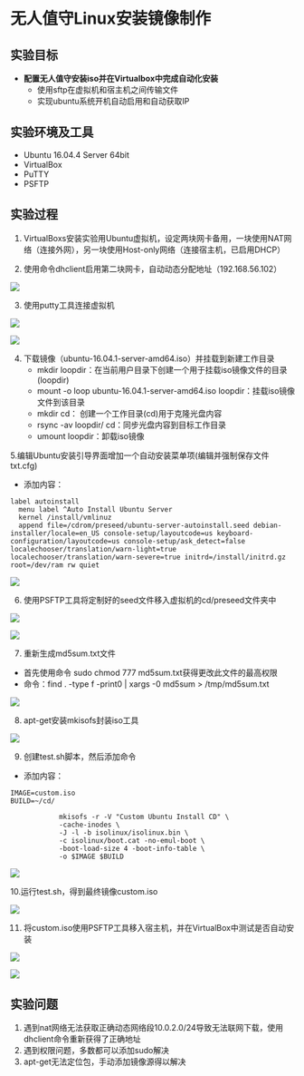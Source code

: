 # 无人值守Linux安装镜像制作

## 实验目标

- **配置无人值守安装iso并在Virtualbox中完成自动化安装**
  - 使用sftp在虚拟机和宿主机之间传输文件
  - 实现ubuntu系统开机自动启用和自动获取IP 

## 实验环境及工具

- Ubuntu 16.04.4 Server 64bit
- VirtualBox
- PuTTY
- PSFTP

## 实验过程

1. VirtualBoxs安装实验用Ubuntu虚拟机，设定两块网卡备用，一块使用NAT网络（连接外网），另一块使用Host-only网络（连接宿主机，已启用DHCP）

2. 使用命令dhclient启用第二块网卡，自动动态分配地址（192.168.56.102）

![](1.PNG)

3. 使用putty工具连接虚拟机

![](2.PNG)

![](3.PNG)

4. 下载镜像（ubuntu-16.04.1-server-amd64.iso）并挂载到新建工作目录 
   - mkdir loopdir：在当前用户目录下创建一个用于挂载iso镜像文件的目录(loopdir)
   - mount -o loop ubuntu-16.04.1-server-amd64.iso loopdir：挂载iso镜像文件到该目录
   - mkdir cd： 创建一个工作目录(cd)用于克隆光盘内容
   - rsync -av loopdir/ cd：同步光盘内容到目标工作目录
   - umount loopdir：卸载iso镜像

5.编辑Ubuntu安装引导界面增加一个自动安装菜单项(编辑并强制保存文件txt.cfg)

- 添加内容：
```
label autoinstall
  menu label ^Auto Install Ubuntu Server
  kernel /install/vmlinuz
  append file=/cdrom/preseed/ubuntu-server-autoinstall.seed debian-installer/locale=en_US console-setup/layoutcode=us keyboard-configuration/layoutcode=us console-setup/ask_detect=false localechooser/translation/warn-light=true localechooser/translation/warn-severe=true initrd=/install/initrd.gz root=/dev/ram rw quiet
```

![](5.PNG)

6. 使用PSFTP工具将定制好的seed文件移入虚拟机的cd/preseed文件夹中

 ![](6.PNG)

 ![](7.PNG)

7. 重新生成md5sum.txt文件
- 首先使用命令 sudo chmod 777 md5sum.txt获得更改此文件的最高权限
- 命令：find . -type f -print0 | xargs -0 md5sum > /tmp/md5sum.txt

![](9.PNG)

8. apt-get安装mkisofs封装iso工具

![](11.PNG)

9. 创建test.sh脚本，然后添加命令

- 添加内容：
```
IMAGE=custom.iso
BUILD=~/cd/

            mkisofs -r -V "Custom Ubuntu Install CD" \
            -cache-inodes \
            -J -l -b isolinux/isolinux.bin \
            -c isolinux/boot.cat -no-emul-boot \
            -boot-load-size 4 -boot-info-table \
            -o $IMAGE $BUILD

```

![](10.PNG)

10.运行test.sh，得到最终镜像custom.iso

![](13.PNG)

11. 将custom.iso使用PSFTP工具移入宿主机，并在VirtualBox中测试是否自动安装

![](14.PNG)

![](15.PNG)

## 实验问题

1. 遇到nat网络无法获取正确动态网络段10.0.2.0/24导致无法联网下载，使用dhclient命令重新获得了正确地址
2. 遇到权限问题，多数都可以添加sudo解决
3. apt-get无法定位包，手动添加镜像源得以解决